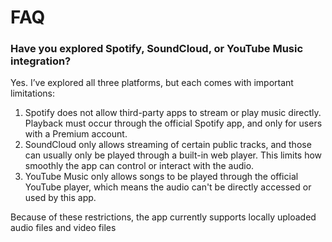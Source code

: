 # FAQ

### Have you explored Spotify, SoundCloud, or YouTube Music integration?

Yes. I’ve explored all three platforms, but each comes with important limitations:
1. Spotify does not allow third-party apps to stream or play music directly. Playback must occur through the official Spotify app, and only for users with a Premium account. 
2. SoundCloud only allows streaming of certain public tracks, and those can usually only be played through a built-in web player. This limits how smoothly the app can control or interact with the audio. 
3. YouTube Music only allows songs to be played through the official YouTube player, which means the audio can't be directly accessed or used by this app.


Because of these restrictions, the app currently supports locally uploaded audio files and video files 
